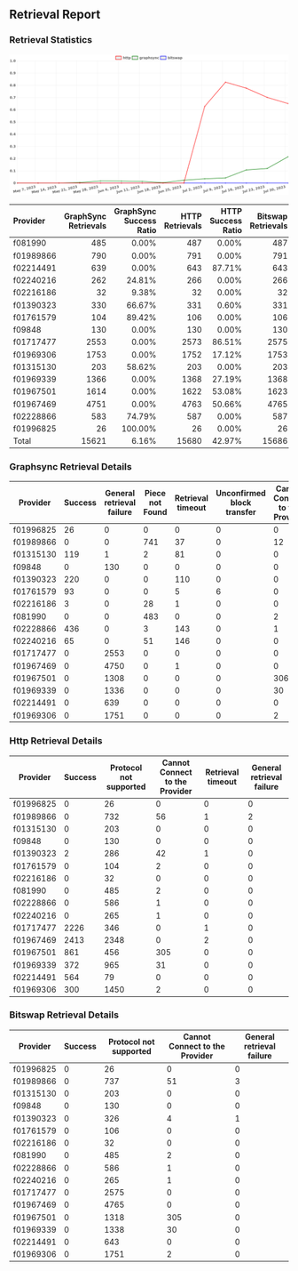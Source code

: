 ## Retrieval Report
### Retrieval Statistics
<img src="https://raw.githubusercontent.com/data-preservation-programs/filplus-checker-assets/main/filecoin-project/filecoin-plus-large-datasets/issues/1955/1690995067646.png"/>

| Provider  | GraphSync Retrievals | GraphSync Success Ratio | HTTP Retrievals | HTTP Success Ratio | Bitswap Retrievals | Bitswap Success Ratio |
| :-------- | -------------------: | ----------------------: | --------------: | -----------------: | -----------------: | --------------------: |
| f081990   |                  485 |                   0.00% |             487 |              0.00% |                487 |                 0.00% |
| f01989866 |                  790 |                   0.00% |             791 |              0.00% |                791 |                 0.00% |
| f02214491 |                  639 |                   0.00% |             643 |             87.71% |                643 |                 0.00% |
| f02240216 |                  262 |                  24.81% |             266 |              0.00% |                266 |                 0.00% |
| f02216186 |                   32 |                   9.38% |              32 |              0.00% |                 32 |                 0.00% |
| f01390323 |                  330 |                  66.67% |             331 |              0.60% |                331 |                 0.00% |
| f01761579 |                  104 |                  89.42% |             106 |              0.00% |                106 |                 0.00% |
| f09848    |                  130 |                   0.00% |             130 |              0.00% |                130 |                 0.00% |
| f01717477 |                 2553 |                   0.00% |            2573 |             86.51% |               2575 |                 0.00% |
| f01969306 |                 1753 |                   0.00% |            1752 |             17.12% |               1753 |                 0.00% |
| f01315130 |                  203 |                  58.62% |             203 |              0.00% |                203 |                 0.00% |
| f01969339 |                 1366 |                   0.00% |            1368 |             27.19% |               1368 |                 0.00% |
| f01967501 |                 1614 |                   0.00% |            1622 |             53.08% |               1623 |                 0.00% |
| f01967469 |                 4751 |                   0.00% |            4763 |             50.66% |               4765 |                 0.00% |
| f02228866 |                  583 |                  74.79% |             587 |              0.00% |                587 |                 0.00% |
| f01996825 |                   26 |                 100.00% |              26 |              0.00% |                 26 |                 0.00% |
| Total     |                15621 |                   6.16% |           15680 |             42.97% |              15686 |                 0.00% |

### Graphsync Retrieval Details
| Provider  | Success | General retrieval failure | Piece not Found | Retrieval timeout | Unconfirmed block transfer | Cannot Connect to the Provider |
| --------- | ------- | ------------------------- | --------------- | ----------------- | -------------------------- | ------------------------------ |
| f01996825 | 26      | 0                         | 0               | 0                 | 0                          | 0                              |
| f01989866 | 0       | 0                         | 741             | 37                | 0                          | 12                             |
| f01315130 | 119     | 1                         | 2               | 81                | 0                          | 0                              |
| f09848    | 0       | 130                       | 0               | 0                 | 0                          | 0                              |
| f01390323 | 220     | 0                         | 0               | 110               | 0                          | 0                              |
| f01761579 | 93      | 0                         | 0               | 5                 | 6                          | 0                              |
| f02216186 | 3       | 0                         | 28              | 1                 | 0                          | 0                              |
| f081990   | 0       | 0                         | 483             | 0                 | 0                          | 2                              |
| f02228866 | 436     | 0                         | 3               | 143               | 0                          | 1                              |
| f02240216 | 65      | 0                         | 51              | 146               | 0                          | 0                              |
| f01717477 | 0       | 2553                      | 0               | 0                 | 0                          | 0                              |
| f01967469 | 0       | 4750                      | 0               | 1                 | 0                          | 0                              |
| f01967501 | 0       | 1308                      | 0               | 0                 | 0                          | 306                            |
| f01969339 | 0       | 1336                      | 0               | 0                 | 0                          | 30                             |
| f02214491 | 0       | 639                       | 0               | 0                 | 0                          | 0                              |
| f01969306 | 0       | 1751                      | 0               | 0                 | 0                          | 2                              |

### Http Retrieval Details
| Provider  | Success | Protocol not supported | Cannot Connect to the Provider | Retrieval timeout | General retrieval failure |
| --------- | ------- | ---------------------- | ------------------------------ | ----------------- | ------------------------- |
| f01996825 | 0       | 26                     | 0                              | 0                 | 0                         |
| f01989866 | 0       | 732                    | 56                             | 1                 | 2                         |
| f01315130 | 0       | 203                    | 0                              | 0                 | 0                         |
| f09848    | 0       | 130                    | 0                              | 0                 | 0                         |
| f01390323 | 2       | 286                    | 42                             | 1                 | 0                         |
| f01761579 | 0       | 104                    | 2                              | 0                 | 0                         |
| f02216186 | 0       | 32                     | 0                              | 0                 | 0                         |
| f081990   | 0       | 485                    | 2                              | 0                 | 0                         |
| f02228866 | 0       | 586                    | 1                              | 0                 | 0                         |
| f02240216 | 0       | 265                    | 1                              | 0                 | 0                         |
| f01717477 | 2226    | 346                    | 0                              | 1                 | 0                         |
| f01967469 | 2413    | 2348                   | 0                              | 2                 | 0                         |
| f01967501 | 861     | 456                    | 305                            | 0                 | 0                         |
| f01969339 | 372     | 965                    | 31                             | 0                 | 0                         |
| f02214491 | 564     | 79                     | 0                              | 0                 | 0                         |
| f01969306 | 300     | 1450                   | 2                              | 0                 | 0                         |

### Bitswap Retrieval Details
| Provider  | Success | Protocol not supported | Cannot Connect to the Provider | General retrieval failure |
| --------- | ------- | ---------------------- | ------------------------------ | ------------------------- |
| f01996825 | 0       | 26                     | 0                              | 0                         |
| f01989866 | 0       | 737                    | 51                             | 3                         |
| f01315130 | 0       | 203                    | 0                              | 0                         |
| f09848    | 0       | 130                    | 0                              | 0                         |
| f01390323 | 0       | 326                    | 4                              | 1                         |
| f01761579 | 0       | 106                    | 0                              | 0                         |
| f02216186 | 0       | 32                     | 0                              | 0                         |
| f081990   | 0       | 485                    | 2                              | 0                         |
| f02228866 | 0       | 586                    | 1                              | 0                         |
| f02240216 | 0       | 265                    | 1                              | 0                         |
| f01717477 | 0       | 2575                   | 0                              | 0                         |
| f01967469 | 0       | 4765                   | 0                              | 0                         |
| f01967501 | 0       | 1318                   | 305                            | 0                         |
| f01969339 | 0       | 1338                   | 30                             | 0                         |
| f02214491 | 0       | 643                    | 0                              | 0                         |
| f01969306 | 0       | 1751                   | 2                              | 0                         |

